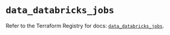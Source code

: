 # `data_databricks_jobs`

Refer to the Terraform Registry for docs: [`data_databricks_jobs`](https://registry.terraform.io/providers/databricks/databricks/1.41.0/docs/data-sources/jobs).

